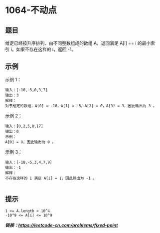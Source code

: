 # 1064-不动点

## 题目

给定已经按升序排列、由不同整数组成的数组 A，返回满足 A[i] == i 的最小索引 i。如果不存在这样的 i，返回 -1。

## 示例

示例 1：

    输入：[-10,-5,0,3,7]
    输出：3
    解释：
    对于给定的数组，A[0] = -10，A[1] = -5，A[2] = 0，A[3] = 3，因此输出为 3 。
示例 2：

    输入：[0,2,5,8,17]
    输出：0
    示例：
    A[0] = 0，因此输出为 0 。
示例 3：

    输入：[-10,-5,3,4,7,9]
    输出：-1
    解释： 
    不存在这样的 i 满足 A[i] = i，因此输出为 -1 。
     

## 提示

    1 <= A.length < 10^4
    -10^9 <= A[i] <= 10^9

***链接：https://leetcode-cn.com/problems/fixed-point***
